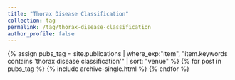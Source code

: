 ```yaml
---
title: "Thorax Disease Classification"
collection: tag
permalink: /tag/thorax-disease-classification
author_profile: false
---
```

{% assign pubs_tag = site.publications | where_exp:"item", "item.keywords contains 'thorax disease classification'" | sort: "venue" %}
{% for post in pubs_tag %}
  {% include archive-single.html %}
{% endfor %}